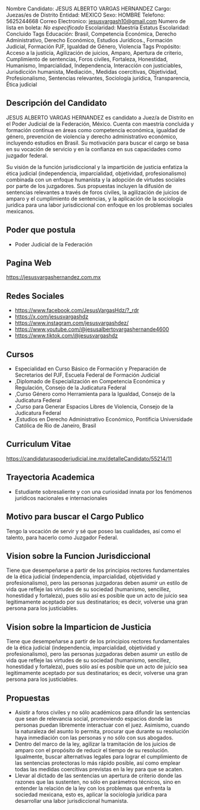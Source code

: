 Nombre Candidato: JESUS ALBERTO VARGAS HERNANDEZ
Cargo: Juezas/es de Distrito
Entidad: MEXICO
Sexo: HOMBRE
Telefono: 5625244668
Correo Electronico: jesusvargash10@gmail.com
Numero de lista en boleta: *No especificado*
Escolaridad: Maestría
Estatus Escolaridad: Concluido
Tags Educación: Brasil, Competencia Económica, Derecho Administrativo, Derecho Económico, Estudios Jurídicos., Formación Judicial, Formación PJF, Igualdad de Género, Violencia
Tags Propósito: Acceso a la justicia, Agilización de juicios, Amparo, Apertura de criterio, Cumplimiento de sentencias, Foros civiles, Fortaleza, Honestidad, Humanismo, Imparcialidad, Independencia, Interacción con justiciables, Jurisdicción humanista, Mediación., Medidas coercitivas, Objetividad, Profesionalismo, Sentencias relevantes, Sociología jurídica, Transparencia, Ética judicial


## Descripción del Candidato 

JESUS ALBERTO VARGAS HERNANDEZ es candidato a Juez/a de Distrito en el Poder Judicial de la Federación, México. Cuenta con maestría concluida y formación continua en áreas como competencia económica, igualdad de género, prevención de violencia y derecho administrativo económico, incluyendo estudios en Brasil. Su motivación para buscar el cargo se basa en su vocación de servicio y en la confianza en sus capacidades como juzgador federal.

Su visión de la función jurisdiccional y la impartición de justicia enfatiza la ética judicial (independencia, imparcialidad, objetividad, profesionalismo) combinada con un enfoque humanista y la adopción de virtudes sociales por parte de los juzgadores. Sus propuestas incluyen la difusión de sentencias relevantes a través de foros civiles, la agilización de juicios de amparo y el cumplimiento de sentencias, y la aplicación de la sociología jurídica para una labor jurisdiccional con enfoque en los problemas sociales mexicanos.


## Poder que postula

- Poder Judicial de la Federación


## Pagina Web

https://jesusvargashernandez.com.mx


## Redes Sociales

- https://www.facebook.com/JesusVargasHdz/?_rdr
- https://x.com/jesusvargashdz
- https://www.instagram.com/jesusvargashdez/
- https://www.youtube.com/@jesusalbertovargashernande4600
- https://www.tiktok.com/@jesusvargashdz


## Cursos

- Especialidad en Curso Básico de Formación y Preparación de Secretarios del PJF, Escuela Federal de Formación Judicial
- ,Diplomado de Especialización en Competencia Económica y Regulación, Consejo de la Judicatura Federal
- ,Curso Género como Herramienta para la Igualdad, Consejo de la Judicatura Federal
- ,Curso para Generar Espacios Libres de Violencia, Consejo de la Judicatura Federal
- ,Estudios en Derecho Administrativo Económico, Pontificia Universidade Católica de Rio de Janeiro, Brasil


## Curriculum Vitae

https://candidaturaspoderjudicial.ine.mx/detalleCandidato/55214/11


## Trayectoria Academica

- Estudiante sobresaliente y con una curiosidad innata por los fenómenos jurídicos nacionales e internacionales


## Motivo para buscar el Cargo Publico

Tengo la vocación de servir y sé que poseo las cualidades, así como el talento, para hacerlo como Juzgador Federal.


## Vision sobre la Funcion Jurisdiccional

Tiene que desempeñarse a partir de los principios rectores fundamentales de la ética judicial (independencia, imparcialidad, objetividad y profesionalismo), pero las personas juzgadoras deben asumir un estilo de vida que refleje las virtudes de su sociedad (humanismo, sencillez, honestidad y fortaleza), pues sólo así es posible que un acto de juicio sea legitimamente aceptado por sus destinatarios; es decir, volverse una gran persona para los justiciables.


## Vision sobre la Imparticion de Justicia

Tiene que desempeñarse a partir de los principios rectores fundamentales de la ética judicial (independencia, imparcialidad, objetividad y profesionalismo), pero las personas juzgadoras deben asumir un estilo de vida que refleje las virtudes de su sociedad (humanismo, sencillez, honestidad y fortaleza), pues sólo así es posible que un acto de juicio sea legitimamente aceptado por sus destinatarios; es decir, volverse una gran persona para los justiciables.


## Propuestas

- Asistir a foros civiles y no sólo académicos para difundir las sentencias que sean de relevancia social, promoviendo espacios donde las personas puedan libremente interactuar con el juez. Asimismo, cuando la naturaleza del asunto lo permita, procurar que durante su resolución haya inmediación con las personas y no sólo con sus abogados.
- Dentro del marco de la ley, agilizar la tramitación de los juicios de amparo con el propósito de reducir el tiempo de su resolución. Igualmente, buscar alternativas legales para lograr el cumplimiento de las sentencias protectoras lo más rápido posible, así como emplear todas las medidas coercitivas previstas en la ley para que se acaten.
- Llevar al dictado de las sentencias un apertura de criterio donde las razones que las sustenten, no sólo en parámetros técnicos, sino en entender la relación de la ley con los problemas que enfrenta la sociedad mexicana, esto es, aplicar la sociología jurídica para desarrollar una labor jurisdiccional humanista.

